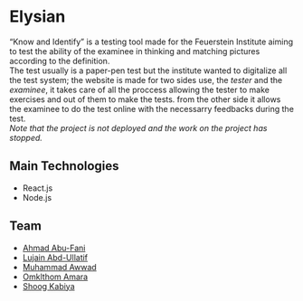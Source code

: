 # Elysian

“Know and Identify” is a testing tool made for the Feuerstein Institute aiming to test the ability of the examinee in thinking and matching pictures according to the definition.   
 The test usually is a paper-pen test but the institute wanted to digitalize all the test system; the website is made for two sides use, the *tester* and the *examinee*, it takes care of all the proccess allowing the tester to make exercises and out of them to make the tests. from the other side it allows the examinee to do the test online with the necessarry feedbacks during the test.   
*Note that the project is not deployed and the work on the project has stopped.* 

## Main Technologies

- React.js
- Node.js

## Team

- [Ahmad Abu-Fani](https://github.com/ahmad420)
- [Lujain Abd-Ullatif](https://github.com/Lujain-AbdUllatif)
- [Muhammad Awwad](https://github.com/muhammadawwad9)
- [Omklthom Amara](https://github.com/OmklthomAmara)
- [Shoog Kabiya](https://github.com/shoogkabiya)

